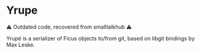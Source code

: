 # Yrupe

⚠️ Outdated code, recovered from smalltalkhub ⚠️

Yrupé is a serializer of Ficus objects to/from git, based on libgit bindings by Max Leske.
